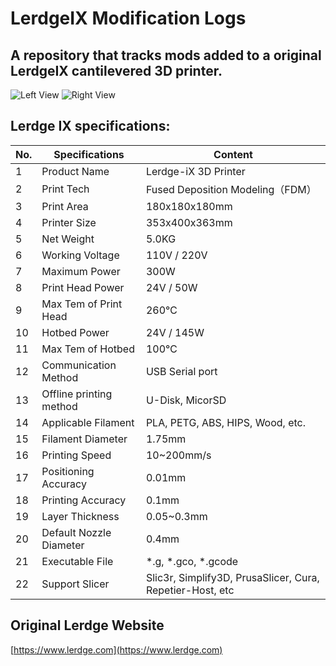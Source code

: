 # LerdgeIX Modification Logs
## A repository that tracks mods added to a original LerdgeIX cantilevered 3D printer.

![Left View](LerdgeIXModLogs/LeftView.jpg)
![Right View](LerdgeIXModLogs/RightView.jpg)

## Lerdge IX specifications:

| No. | Specifications                | Content                                                                 |
|-----|-------------------------------|-------------------------------------------------------------------------|
| 1   | Product Name                  | Lerdge-iX 3D Printer                                                    |
| 2   | Print Tech                    | Fused Deposition Modeling（FDM）                                         |
| 3   | Print Area                    | 180x180x180mm                                                           |
| 4   | Printer Size                  | 353x400x363mm                                                           |
| 5   | Net Weight                    | 5.0KG                                                                   |
| 6   | Working Voltage               | 110V / 220V                                                             |
| 7   | Maximum Power                 | 300W                                                                    |
| 8   | Print Head Power              | 24V / 50W                                                               |
| 9   | Max Tem of Print Head         | 260℃                                                                    |
| 10  | Hotbed Power                  | 24V / 145W                                                              |
| 11  | Max Tem of Hotbed             | 100℃                                                                    |
| 12  | Communication Method          | USB Serial port                                                         |
| 13  | Offline printing method       | U-Disk, MicorSD                                                         |
| 14  | Applicable Filament           | PLA, PETG, ABS, HIPS, Wood, etc.                                        |
| 15  | Filament Diameter             | 1.75mm                                                                  |
| 16  | Printing Speed                | 10~200mm/s                                                              |
| 17  | Positioning Accuracy          | 0.01mm                                                                  |
| 18  | Printing Accuracy             | 0.1mm                                                                   |
| 19  | Layer Thickness               | 0.05~0.3mm                                                              |
| 20  | Default Nozzle Diameter       | 0.4mm                                                                   |
| 21  | Executable File               | *.g, *.gco, *.gcode                                                     |
| 22  | Support Slicer                | Slic3r, Simplify3D, PrusaSlicer, Cura, Repetier-Host, etc               |

## Original Lerdge Website
[https://www.lerdge.com](https://www.lerdge.com)
